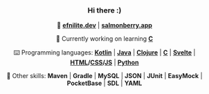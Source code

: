 <div align="center">

### Hi there :)

🌃 **[efnilite.dev](https://efnilite.dev/)** | **[salmonberry.app](https://salmonberry.app)**

🔭 Currently working on learning **[C](https://github.com/Efnilite/minecraft)**
  
⌨️ Programming languages: **[Kotlin](https://github.com/Efnilite/rex)** | **[Java](https://github.com/Efnilite/Walk-in-the-Park)** | **[Clojure](https://github.com/Efnilite/games)** | **[C](https://github.com/Efnilite/minecraft)** | **[Svelte](https://salmonberry.app)** | **[HTML](https://efnilite.dev/projects/ip/visualizer)/[CSS](https://reject.efnilite.dev)/[JS](https://github.com/Efnilite/reject)** | **[Python](https://github.com/Efnilite/edge-detection)**

🔧 Other skills: **Maven** | **Gradle** | **MySQL** | **JSON** | **JUnit** | **EasyMock** | **PocketBase** | **SDL** | **YAML**

</div>
